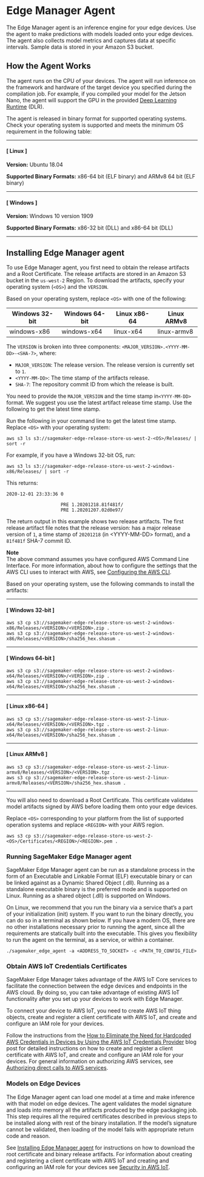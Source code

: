 # Edge Manager Agent<a name="edge-device-fleet-about"></a>

The Edge Manager agent is an inference engine for your edge devices\. Use the agent to make predictions with models loaded onto your edge devices\. The agent also collects model metrics and captures data at specific intervals\. Sample data is stored in your Amazon S3 bucket\.

## How the Agent Works<a name="edge-device-fleet-how-agent-works"></a>

The agent runs on the CPU of your devices\. The agent will run inference on the framework and hardware of the target device you specified during the compilation job\. For example, if you compiled your model for the Jetson Nano, the agent will support the GPU in the provided [Deep Learning Runtime](https://github.com/neo-ai/neo-ai-dlr) \(DLR\)\.

The agent is released in binary format for supported operating systems\. Check your operating system is supported and meets the minimum OS requirement in the following table:

------
#### [ Linux ]

**Version:** Ubuntu 18\.04

**Supported Binary Formats:** x86\-64 bit \(ELF binary\) and ARMv8 64 bit \(ELF binary\)

------
#### [ Windows ]

**Version:** Windows 10 version 1909

**Supported Binary Formats:** x86\-32 bit \(DLL\) and x86\-64 bit \(DLL\)

------

## Installing Edge Manager agent<a name="edge-device-fleet-installation"></a>

To use Edge Manager agent, you first need to obtain the release artifacts and a Root Certificate\. The release artifacts are stored in an Amazon S3 bucket in the `us-west-2` Region\. To download the artifacts, specify your operating system \(`<OS>`\) and the `VERSION`\.

Based on your operating system, replace `<OS>` with one of the following:


| Windows 32\-bit | Windows 64\-bit | Linux x86\-64 | Linux ARMv8 | 
| --- | --- | --- | --- | 
| windows\-x86 | windows\-x64 | linux\-x64 | linux\-armv8 | 

The `VERSION` is broken into three components: `<MAJOR_VERSION>.<YYYY-MM-DD>-<SHA-7>`, where:
+ `MAJOR_VERSION`: The release version\. The release version is currently set to `1`\.
+ `<YYYY-MM-DD>`: The time stamp of the artifacts release\.
+ `SHA-7`: The repository commit ID from which the release is built\.

You need to provide the `MAJOR_VERSION` and the time stamp in`<YYYY-MM-DD>` format\. We suggest you use the latest artifact release time stamp\. Use the following to get the latest time stamp\.

Run the following in your command line to get the latest time stamp\. Replace `<OS>` with your operating system:

```
aws s3 ls s3://sagemaker-edge-release-store-us-west-2-<OS>/Releases/ | sort -r
```

For example, if you have a Windows 32\-bit OS, run:

```
aws s3 ls s3://sagemaker-edge-release-store-us-west-2-windows-x86/Releases/ | sort -r
```

This returns:

```
2020-12-01 23:33:36 0 

                    PRE 1.20201218.81f481f/
                    PRE 1.20201207.02d0e97/
```

The return output in this example shows two release artifacts\. The first release artifact file notes that the release version: has a major release version of `1`, a time stamp of `20201218` \(in <YYYY\-MM\-DD> format\), and a `81f481f` SHA\-7 commit ID\.

**Note**  
The above command assumes you have configured AWS Command Line Interface\. For more information, about how to configure the settings that the AWS CLI uses to interact with AWS, see [Configuring the AWS CLI](https://docs.aws.amazon.com/cli/latest/userguide/cli-chap-configure.html)\.

Based on your operating system, use the following commands to install the artifacts:

------
#### [ Windows 32\-bit ]

```
aws s3 cp s3://sagemaker-edge-release-store-us-west-2-windows-x86/Releases/<VERSION>/<VERSION>.zip .
aws s3 cp s3://sagemaker-edge-release-store-us-west-2-windows-x86/Releases/<VERSION>/sha256_hex.shasum .
```

------
#### [ Windows 64\-bit ]

```
aws s3 cp s3://sagemaker-edge-release-store-us-west-2-windows-x64/Releases/<VERSION>/<VERSION>.zip .
aws s3 cp s3://sagemaker-edge-release-store-us-west-2-windows-x64/Releases/<VERSION>/sha256_hex.shasum .
```

------
#### [ Linux x86\-64 ]

```
aws s3 cp s3://sagemaker-edge-release-store-us-west-2-linux-x64/Releases/<VERSION>/<VERSION>.tgz .
aws s3 cp s3://sagemaker-edge-release-store-us-west-2-linux-x64/Releases/<VERSION>/sha256_hex.shasum .
```

------
#### [ Linux ARMv8 ]

```
aws s3 cp s3://sagemaker-edge-release-store-us-west-2-linux-armv8/Releases/<VERSION>/<VERSION>.tgz .
aws s3 cp s3://sagemaker-edge-release-store-us-west-2-linux-armv8/Releases/<VERSION>/sha256_hex.shasum .
```

------

You will also need to download a Root Certificate\. This certificate validates model artifacts signed by AWS before loading them onto your edge devices\.

Replace `<OS>` corresponding to your platform from the list of supported operation systems and replace `<REGION>` with your AWS region\.

```
aws s3 cp s3://sagemaker-edge-release-store-us-west-2-<OS>/Certificates/<REGION>/<REGION>.pem .
```

### Running SageMaker Edge Manager agent<a name="edge-device-fleet-running-agent"></a>

SageMaker Edge Manager agent can be run as a standalone process in the form of an Executable and Linkable Format \(ELF\) executable binary or can be linked against as a Dynamic Shared Object \(\.dll\)\. Running as a standalone executable binary is the preferred mode and is supported on Linux\. Running as a shared object \(\.dll\) is supported on Windows\.

On Linux, we recommend that you run the binary via a service that’s a part of your initialization \(init\) system\. If you want to run the binary directly, you can do so in a terminal as shown below\. If you have a modern OS, there are no other installations necessary prior to running the agent, since all the requirements are statically built into the executable\. This gives you flexibility to run the agent on the terminal, as a service, or within a container\.

```
./sagemaker_edge_agent -a <ADDRESS_TO_SOCKET> -c <PATH_TO_CONFIG_FILE>
```

### Obtain AWS IoT Credentials Certificates<a name="edge-device-fleet-agent-certificates"></a>

SageMaker Edge Manager takes advantage of the AWS IoT Core services to facilitate the connection between the edge devices and endpoints in the AWS cloud\. By doing so, you can take advantage of existing AWS IoT functionality after you set up your devices to work with Edge Manager\.

To connect your device to AWS IoT, you need to create AWS IoT thing objects, create and register a client certificate with AWS IoT, and create and configure an IAM role for your devices\.

Follow the instructions from the [How to Eliminate the Need for Hardcoded AWS Credentials in Devices by Using the AWS IoT Credentials Provider](https://aws.amazon.com/blogs/security/how-to-eliminate-the-need-for-hardcoded-aws-credentials-in-devices-by-using-the-aws-iot-credentials-provider/) blog post for detailed instructions on how to create and register a client certificate with AWS IoT, and create and configure an IAM role for your devices\. For general information on authorizing AWS services, see [Authorizing direct calls to AWS services](https://docs.aws.amazon.com/iot/latest/developerguide/authorizing-direct-aws.html)\. 

### Models on Edge Devices<a name="edge-device-fleet-agent-models"></a>

The Edge Manager agent can load one model at a time and make inference with that model on edge devices\. The agent validates the model signature and loads into memory all the artifacts produced by the edge packaging job\. This step requires all the required certificates described in previous steps to be installed along with rest of the binary installation\. If the model’s signature cannot be validated, then loading of the model fails with appropriate return code and reason\.

See [Installing Edge Manager agent](#edge-device-fleet-installation) for instructions on how to download the root certificate and binary release artifacts\. For information about creating and registering a client certificate with AWS IoT and creating and configuring an IAM role for your devices see [Security in AWS IoT](https://docs.aws.amazon.com/iot/latest/developerguide/security.html)\.